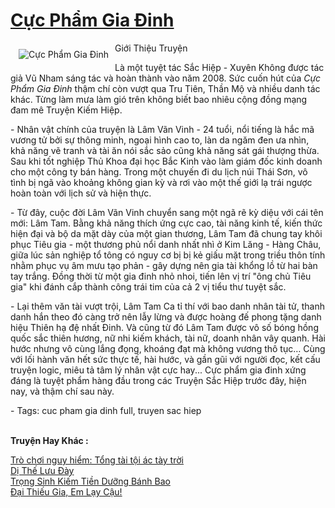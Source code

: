 <a href="https://utruyen.com/cuc-pham-gia-dinh/526/" title="Cực Phẩm Gia Đinh"><h1>Cực Phẩm Gia Đinh</h1></a><div style="display:table"><img align="right" style="float: left; padding: 10px;" src="https://utruyen.com/images/story/200x260/cuc-pham-gia-dinh.jpg" alt="Cực Phẩm Gia Đinh">Giới Thiệu Truyện <p></p> Là một tuyệt tác Sắc Hiệp - Xuyên Không được tác giả Vũ Nham sáng tác và hoàn thành vào năm 2008. Sức cuốn hút của <em>Cực Phẩm Gia Đinh</em> thậm chí còn vượt qua Tru Tiên, Thần Mộ và nhiều danh tác khác. Từng làm mưa làm gió trên không biết bao nhiêu cộng đồng mạng đam mê Truyện Kiếm Hiệp. <p></p> - Nhân vật chính của truyện là Lâm Vãn Vinh - 24 tuổi, nổi tiếng là hắc mã vương tử bởi sự thông minh, ngoại hình cao to, làn da ngăm đen ưa nhìn, khả năng vẽ tranh và tài ăn nói sắc sảo cũng khả năng sát gái thượng thừa. Sau khi tốt nghiệp Thủ Khoa đại học Bắc Kinh vào làm giám đốc kinh doanh cho một công ty bán hàng. Trong một chuyến đi du lịch núi Thái Sơn, vô tình bị ngã vào khoảng không gian kỳ và rơi vào một thế giới lạ trái ngược hoàn toàn với lịch sử và hiện thực. <p></p> - Từ đây, cuộc đời Lâm Vãn Vinh chuyển sang một ngã rẽ kỳ diệu với cái tên mới: Lâm Tam. Bằng khả năng thích ứng cực cao, tài năng kinh tế, kiến thức hiện đại và bộ da mặt dày của một gian thương, Lâm Tam đã chung tay khôi phục Tiêu gia - một thương phủ nổi danh nhất nhì ở Kim Lăng - Hàng Châu, giữa lúc sản nghiệp tổ tông có nguy cơ bị bị kẻ giấu mặt trong triều thôn tính nhằm phục vụ âm mưu tạo phản - gây dựng nên gia tài khổng lồ từ hai bàn tay trắng. Đồng thời từ một gia đinh nhỏ nhoi, tiến lên vị trí "ông chủ Tiêu gia" khi đánh cắp thành công trái tim của cả 2 vị tiểu thư tuyệt sắc. <p></p> - Lại thêm văn tài vượt trội, Lâm Tam Ca tỉ thí với bao danh nhân tài tử, thanh danh hắn theo đó càng trở nên lẫy lừng và được hoàng đế phong tặng danh hiệu Thiên hạ đệ nhất Đinh. Và cũng từ đó Lâm Tam được vô số bóng hồng quốc sắc thiên hương, nữ nhi kiếm khách, tài nữ, doanh nhân vây quanh. Hài hước nhưng vô cùng lắng đọng, khoáng đạt mà không vương thô tục… Cùng với lối hành văn hết sức thực tế, hài hước, và gần gũi với người đọc, kết cấu truyện logic, miêu tả tâm lý nhân vật cực hay... Cực phẩm gia đinh xứng đáng là tuyệt phẩm hàng đầu trong các Truyện Sắc Hiệp trước đây, hiện nay, và thậm chí sau này. <p></p> - Tags: cuc pham gia dinh full, truyen sac hiep</div><p><br><b>Truyện Hay Khác :</b></p><a href="https://utruyen.com/tro-choi-nguy-hiem-tong-tai-toi-ac-tay-troi/5227/" alt="Trò chơi nguy hiểm: Tổng tài tội ác tày trời">Trò chơi nguy hiểm: Tổng tài tội ác tày trời</a><br/><a href="https://github.com/quanluxury/truyenhot/tree/master/truyenhay/17722/" alt="Dị Thế Lưu Đày">Dị Thế Lưu Đày</a><br/><a href="https://dammyh.wordpress.com/2019/11/07/trong-sinh-kiem-tien-duong-banh-bao/" alt="Trọng Sinh Kiếm Tiền Dưỡng Bánh Bao">Trọng Sinh Kiếm Tiền Dưỡng Bánh Bao</a><br/><a href="https://github.com/quanluxury/truyenhot/tree/master/truyenhay/3088/" alt="Đại Thiếu Gia, Em Lạy Cậu!">Đại Thiếu Gia, Em Lạy Cậu!</a><br/>